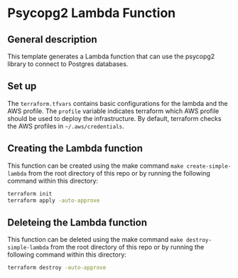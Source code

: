 # Psycopg2 Lambda Function

## General description

This template generates a Lambda function that can use the psycopg2 library to connect to Postgres databases.

## Set up

The `terraform.tfvars` contains basic configurations for the lambda and the AWS profile. The `profile` variable indicates terraform which AWS profile should be used to deploy the infrastructure. By default, terraform checks the AWS profiles in `~/.aws/credentials`.

## Creating the Lambda function

This function can be created using the make command `make create-simple-lambda` from the root directory of this repo or by running the following command within this directory:

``` bash
terraform init
terraform apply -auto-approve
```

## Deleteing the Lambda function

This function can be deleted using the make command `make destroy-simple-lambda` from the root directory of this repo or by running the following command within this directory:

``` bash
terraform destroy -auto-approve
```
